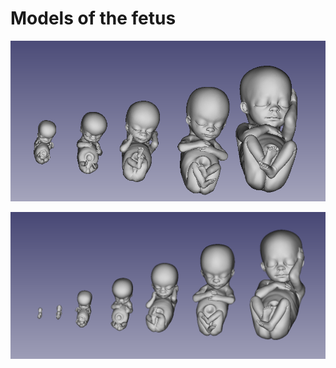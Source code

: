 # Models of the fetus 

![fig](screenshot-2020-08-13-04-51-52.png)

![fig](screenshot-2021-01-27-00-07-53.png)

